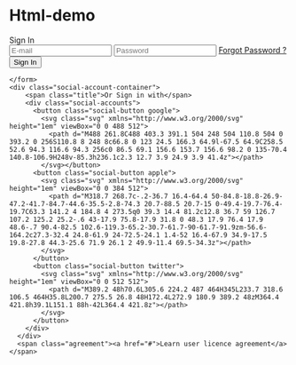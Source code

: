 # Html-demo

<!DOCTYPE html>
<html>
  <head>
    <title>my first project in GitHub</title>
    <script>
      .container {
  max-width: 350px;
  background: #F8F9FD;
  background: linear-gradient(0deg, rgb(255, 255, 255) 0%, rgb(244, 247, 251) 100%);
  border-radius: 40px;
  padding: 25px 35px;
  border: 5px solid rgb(255, 255, 255);
  box-shadow: rgba(133, 189, 215, 0.8784313725) 0px 30px 30px -20px;
  margin: 20px;
}

.heading {
  text-align: center;
  font-weight: 900;
  font-size: 30px;
  color: rgb(16, 137, 211);
}

.form {
  margin-top: 20px;
}

.form .input {
  width: 100%;
  background: white;
  border: none;
  padding: 15px 20px;
  border-radius: 20px;
  margin-top: 15px;
  box-shadow: #cff0ff 0px 10px 10px -5px;
  border-inline: 2px solid transparent;
}

.form .input::-moz-placeholder {
  color: rgb(170, 170, 170);
}

.form .input::placeholder {
  color: rgb(170, 170, 170);
}

.form .input:focus {
  outline: none;
  border-inline: 2px solid #12B1D1;
}

.form .forgot-password {
  display: block;
  margin-top: 10px;
  margin-left: 10px;
}

.form .forgot-password a {
  font-size: 11px;
  color: #0099ff;
  text-decoration: none;
}

.form .login-button {
  display: block;
  width: 100%;
  font-weight: bold;
  background: linear-gradient(45deg, rgb(16, 137, 211) 0%, rgb(18, 177, 209) 100%);
  color: white;
  padding-block: 15px;
  margin: 20px auto;
  border-radius: 20px;
  box-shadow: rgba(133, 189, 215, 0.8784313725) 0px 20px 10px -15px;
  border: none;
  transition: all 0.2s ease-in-out;
}

.form .login-button:hover {
  transform: scale(1.03);
  box-shadow: rgba(133, 189, 215, 0.8784313725) 0px 23px 10px -20px;
}

.form .login-button:active {
  transform: scale(0.95);
  box-shadow: rgba(133, 189, 215, 0.8784313725) 0px 15px 10px -10px;
}

.social-account-container {
  margin-top: 25px;
}

.social-account-container .title {
  display: block;
  text-align: center;
  font-size: 10px;
  color: rgb(170, 170, 170);
}

.social-account-container .social-accounts {
  width: 100%;
  display: flex;
  justify-content: center;
  gap: 15px;
  margin-top: 5px;
}

.social-account-container .social-accounts .social-button {
  background: linear-gradient(45deg, rgb(0, 0, 0) 0%, rgb(112, 112, 112) 100%);
  border: 5px solid white;
  padding: 5px;
  border-radius: 50%;
  width: 40px;
  aspect-ratio: 1;
  display: grid;
  place-content: center;
  box-shadow: rgba(133, 189, 215, 0.8784313725) 0px 12px 10px -8px;
  transition: all 0.2s ease-in-out;
}

.social-account-container .social-accounts .social-button .svg {
  fill: white;
  margin: auto;
}

.social-account-container .social-accounts .social-button:hover {
  transform: scale(1.2);
}

.social-account-container .social-accounts .social-button:active {
  transform: scale(0.9);
}

.agreement {
  display: block;
  text-align: center;
  margin-top: 15px;
}

.agreement a {
  text-decoration: none;
  color: #0099ff;
  font-size: 9px;
}
    </script>
  </head>
  <body>
    <div class="container">
    <div class="heading">Sign In</div>
    <form action="" class="form">
      <input required="" class="input" type="email" name="email" id="email" placeholder="E-mail">
      <input required="" class="input" type="password" name="password" id="password" placeholder="Password">
      <span class="forgot-password"><a href="#">Forgot Password ?</a></span>
      <input class="login-button" type="submit" value="Sign In">
      
    </form>
    <div class="social-account-container">
        <span class="title">Or Sign in with</span>
        <div class="social-accounts">
          <button class="social-button google">
            <svg class="svg" xmlns="http://www.w3.org/2000/svg" height="1em" viewBox="0 0 488 512">
              <path d="M488 261.8C488 403.3 391.1 504 248 504 110.8 504 0 393.2 0 256S110.8 8 248 8c66.8 0 123 24.5 166.3 64.9l-67.5 64.9C258.5 52.6 94.3 116.6 94.3 256c0 86.5 69.1 156.6 153.7 156.6 98.2 0 135-70.4 140.8-106.9H248v-85.3h236.1c2.3 12.7 3.9 24.9 3.9 41.4z"></path>
            </svg></button>
          <button class="social-button apple">
            <svg class="svg" xmlns="http://www.w3.org/2000/svg" height="1em" viewBox="0 0 384 512">
              <path d="M318.7 268.7c-.2-36.7 16.4-64.4 50-84.8-18.8-26.9-47.2-41.7-84.7-44.6-35.5-2.8-74.3 20.7-88.5 20.7-15 0-49.4-19.7-76.4-19.7C63.3 141.2 4 184.8 4 273.5q0 39.3 14.4 81.2c12.8 36.7 59 126.7 107.2 125.2 25.2-.6 43-17.9 75.8-17.9 31.8 0 48.3 17.9 76.4 17.9 48.6-.7 90.4-82.5 102.6-119.3-65.2-30.7-61.7-90-61.7-91.9zm-56.6-164.2c27.3-32.4 24.8-61.9 24-72.5-24.1 1.4-52 16.4-67.9 34.9-17.5 19.8-27.8 44.3-25.6 71.9 26.1 2 49.9-11.4 69.5-34.3z"></path>
            </svg>
          </button>
          <button class="social-button twitter">
            <svg class="svg" xmlns="http://www.w3.org/2000/svg" height="1em" viewBox="0 0 512 512">
              <path d="M389.2 48h70.6L305.6 224.2 487 464H345L233.7 318.6 106.5 464H35.8L200.7 275.5 26.8 48H172.4L272.9 180.9 389.2 48zM364.4 421.8h39.1L151.1 88h-42L364.4 421.8z"></path>
            </svg>
          </button>
        </div>
      </div>
      <span class="agreement"><a href="#">Learn user licence agreement</a></span>
  </div>
  </body>
</html>

